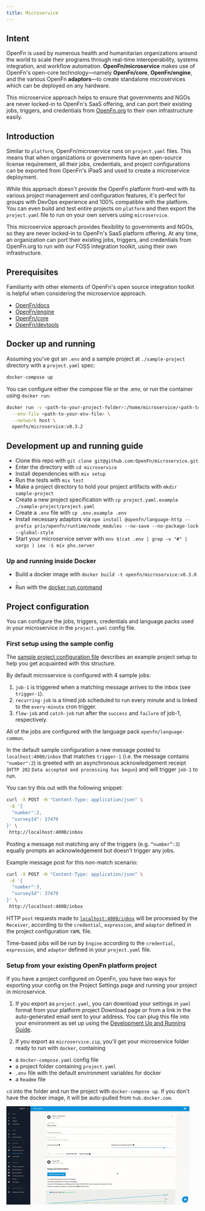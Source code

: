 ```yaml
---
title: Microservice
---
```


## Intent

OpenFn is used by numerous health and humanitarian organizations around the
world to scale their programs through real-time interoperability, systems
integration, and workflow automation. **OpenFn/microservice** makes use of
OpenFn's open-core technology—namely **OpenFn/core**, **OpenFn/engine**, and the
various OpenFn **adaptors**—to create standalone microservices which can be
deployed on any hardware.

This microservice approach helps to ensure that governments and NGOs are never
locked-in to OpenFn's SaaS offering, and can port their existing jobs, triggers,
and credentials from [OpenFn.org](www.openfn.org) to their own infrastructure
easily.

## Introduction

Similar to `platform`, OpenFn/microservice runs on `project.yaml` files. This
means that when organizations or governments have an open-source license
requirement, all their jobs, credentials, and project configurations can be
exported from OpenFn's iPaaS and used to create a microservice deployment.

While this approach doesn't provide the OpenFn platform front-end with its
various project management and configuration features, it's perfect for groups
with DevOps experience and 100% compatible with the platform. You can even build
and test entire projects on `platform` and then export the `project.yaml` file
to run on your own servers using `microservice`.

This microservice approach provides flexibility to governments and NGOs, so they
are never locked-in to OpenFn's SaaS platform offering. At any time, an
organization can port their existing jobs, triggers, and credentials from
OpenFn.org to run with our FOSS integration toolkit, using their own
infrastructure.

## Prerequisites

Familiarity with other elements of OpenFn's open source integration toolkit is
helpful when considering the microservice approach.

- [OpenFn/docs](https://docs.openfn.org/)
- [OpenFn/engine](https://github.com/openfn/engine)
- [OpenFn/core](https://github.com/openFn/core)
- [OpenFn/devtools](https://openfn.github.io/devtools/)

## Docker up and running

Assuming you've got an `.env` and a sample project at `./sample-project`
directory with a `project.yaml` spec:

```sh
docker-compose up
```

You can configure either the compose file or the .env, or run the container
using `docker run`:

```sh
docker run -v <path-to-your-project-folder>:/home/microservice/<path-to-your-project-folder> \
  --env-file <path-to-your-env-file> \
  --network host \
  openfn/microservice:v0.3.2
```

## Development up and running guide

- Clone this repo with `git clone git@github.com:OpenFn/microservice.git`
- Enter the directory with `cd microservice`
- Install dependencies with `mix setup`
- Run the tests with `mix test`
- Make a project directory to hold your project artifacts with
  `mkdir sample-project`
- Create a new project specification with
  `cp project.yaml.example ./sample-project/project.yaml`
- Create a `.env` file with `cp .env.example .env`
- Install necessary adaptors via
  `npm install @openfn/language-http --prefix priv/openfn/runtime/node_modules --no-save --no-package-lock --global-style`
- Start your microservice server with
  `env $(cat .env | grep -v "#" | xargs ) iex -S mix phx.server`

### Up and running inside Docker

- Build a docker image with `docker build -t openfn/microservice:v0.3.0 .`
- Run with the [docker run command](#Docker-run)

## Project configuration

You can configure the jobs, triggers, credentials and language packs used in
your microservice in the `project.yaml` config file.

### First setup using the sample config

The
[sample project configuration file](https://github.com/OpenFn/microservice/blob/main/project.yaml.example)
describes an example project setup to help you get acquainted with this
structure.

By default microservice is configured with 4 sample jobs:

1. `job-1` is triggered when a matching message arrives to the inbox (see
   `trigger-1`).
2. `recurring-job` is a timed job scheduled to run every minute and is linked to
   the `every-minute` cron trigger.
3. `flow-job` and `catch-job` run after the `success` and `failure` of job-1,
   respectively.

All of the jobs are configured with the language pack `openfn/language-common`.

In the default sample configuration a new message posted to
`localhost:4000/inbox` that matches `trigger-1` (i.e. the message contains
`"number":2`) is greeted with an asynchronous acknowledgement receipt
(`HTTP 202` `Data accepted and processing has begun`) and will trigger `job-1`
to run.

You can try this out with the following snippet:

```sh
curl -X POST -H "Content-Type: application/json" \
 -d '{
  "number":2,
  "surveyId": 37479
}' \
 http://localhost:4000/inbox
```

Posting a message not matching any of the triggers (e.g. `“number”:3`) equally
prompts an acknowledgement but doesn’t trigger any jobs.

Example message post for this non-match scenario:

```sh
curl -X POST -H "Content-Type: application/json" \
 -d '{
  "number":3,
  "surveyId": 37479
}' \
 http://localhost:4000/inbox
```

HTTP `post` requests made to
[`localhost:4000/inbox`](http://localhost:4000/inbox) will be processed by the
`Receiver`, according to the `credential`, `expression`, and `adaptor` defined
in the project configuration `YAML` file.

Time-based jobs will be run by `Engine` according to the `credential`,
`expression`, and `adaptor` defined in your `project.yaml` file.

### Setup from your existing OpenFn platform project

If you have a project configured on OpenFn, you have two ways for exporting your
config on the Project Settings page and running your project in microservice.

1. If you export as `project.yaml`, you can download your settings in `yaml`
   format from your platform project Download page or from a link in the
   auto-generated email sent to your address. You can plug this file into your
   environment as set up using the
   [Development Up and Running Guide](#Development-up-and-running-guide).

2. If you export as `microservice.zip`, you'll get your microservice folder
   ready to run with `docker`, containing

- a `docker-compose.yaml` config file
- a project folder containing `project.yaml`
- `.env` file with the default environment variables for docker
- a `Readme` file

`cd` into the folder and run the project with `docker-compose up`. If you don't
have the docker image, it will be auto-pulled from `hub.docker.com`.

![Export Microservice Zip](/img/microservice_zip_export.gif)

